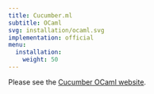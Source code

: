 ```yaml
---
title: Cucumber.ml
subtitle: OCaml
svg: installation/ocaml.svg
implementation: official
menu:
  installation:
    weight: 50
---
```


Please see the [Cucumber OCaml website](https://github.com/cucumber/cucumber.ml).
